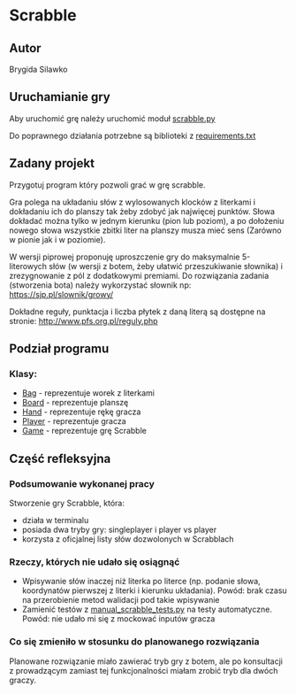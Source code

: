 # Scrabble

## Autor

Brygida Silawko

## Uruchamianie gry

Aby uruchomić grę należy uruchomić moduł [scrabble.py](scrabble.py)

Do poprawnego działania potrzebne są biblioteki z [requirements.txt](requirements.txt)

## Zadany projekt

Przygotuj program który pozwoli grać w grę scrabble.

Gra polega na układaniu słów z wylosowanych klocków z literkami i dokładaniu ich do planszy tak żeby zdobyć jak najwięcej punktów. Słowa dokładać można tylko w jednym kierunku (pion lub poziom), a po dołożeniu nowego słowa wszystkie zbitki liter na planszy musza mieć sens (Zarówno w pionie jak i w poziomie).

W wersji piprowej proponuję uproszczenie gry do maksymalnie 5-literowych słów (w wersji z botem, żeby ułatwić przeszukiwanie słownika) i zrezygnowanie z pól z dodatkowymi premiami. Do rozwiązania zadania (stworzenia bota) należy wykorzystać słownik np: https://sjp.pl/slownik/growy/

Dokładne reguły, punktacja i liczba płytek z daną literą są dostępne na stronie: http://www.pfs.org.pl/reguly.php

## Podział programu

### Klasy:

- [Bag](bag.py) - reprezentuje worek z literkami
- [Board](board.py) - reprezentuje planszę
- [Hand](hand.py) - reprezentuje rękę gracza
- [Player](player.py) - reprezentuje gracza
- [Game](scrabble.py) - reprezentuje grę Scrabble

## Część refleksyjna

### Podsumowanie wykonanej pracy

Stworzenie gry Scrabble, która:

- działa w terminalu
- posiada dwa tryby gry: singleplayer i player vs player
- korzysta z oficjalnej listy słów dozwolonych w Scrabblach

### Rzeczy, których nie udało się osiągnąć

- Wpisywanie słów inaczej niż literka po literce (np. podanie słowa, koordynatów pierwszej z literki i kierunku układania). Powód: brak czasu na przerobienie metod walidacji pod takie wpisywanie
- Zamienić testów z [manual_scrabble_tests.py](manual_scrabble_tests.py) na testy automatyczne. Powód: nie udało mi się z mockować inputów gracza

### Co się zmieniło w stosunku do planowanego rozwiązania

Planowane rozwiązanie miało zawierać tryb gry z botem, ale po konsultacji z prowadzącym zamiast tej funkcjonalności miałam zrobić tryb dla dwóch graczy.
